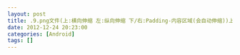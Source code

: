 ```yaml
---
layout: post
title: .9.png文件(上:横向伸缩 左:纵向伸缩 下/右:Padding-内容区域(会自动伸缩))上边左边必须要有点
date: 2012-12-24 20:23:00
categories: [Android]
tags: []
---
```

   